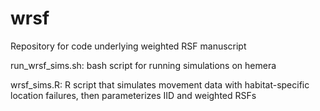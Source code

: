 # wrsf
Repository for code underlying weighted RSF manuscript

run_wrsf_sims.sh: bash script for running simulations on hemera

wrsf_sims.R: R script that simulates movement data with habitat-specific location failures, then parameterizes IID and weighted RSFs
